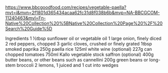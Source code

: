 https://www.bbcgoodfood.com/recipes/vegetable-paella?mvt=i&mvn=2f1801d365434acaa62fc31d8f038b6b&mvp=NA-BBCGCOM-11240463&mvl=Fn-Native%20Collection%20%5BNative%20Collection%20Page%20%2F%20Search%20Guide%5D

Ingredients
1 ½tbsp sunflower oil or vegetable oil
1 large onion, finely diced
2 red peppers, chopped
3 garlic cloves, crushed or finely grated
1tbsp smoked paprika
250g paella rice
125ml white wine (optional)
227g can chopped tomatoes
750ml Kallo vegetable stock
saffron (optional)
400g butter beans, or other beans such as cannellini
200g green beans or long-stem broccoli
2 lemons, 1 juiced and 1 cut into wedges